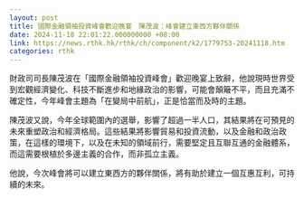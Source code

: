 ```yaml
---
layout: post
title: 國際金融領袖投資峰會歡迎晚宴　陳茂波：峰會建立東西方夥伴關係
date: 2024-11-18 22:01:22.000000000 +08:00
link: https://news.rthk.hk/rthk/ch/component/k2/1779753-20241118.htm
categories: rthk
---
```


財政司司長陳茂波在「國際金融領袖投資峰會」歡迎晚宴上致辭，他說現時世界受到宏觀經濟變化、科技不斷進步和地緣政治的影響，可能會顛簸不平，而且充滿不確定性，今年峰會主題為「在變局中前航」，正是恰當而及時的主題。

陳茂波又說，今年全球範圍內的選舉，影響了超過一半人口，其結果將在可預見的未來重塑政治和經濟格局。這些結果將影響貿易和投資流動，以及金融和政治政策，在這樣的環境下，以及在未知的領域前行，需要堅定且互聯互通的金融體系，而這需要根植於多邊主義的合作，而非孤立主義。

他說，今次峰會將可以建立東西方的夥伴關係，將有助於建立一個互惠互利，可持續的未來。

